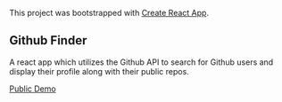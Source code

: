 This project was bootstrapped with [Create React App](https://github.com/facebook/create-react-app).

## Github Finder

A react app which utilizes the Github API to search for Github users and display their profile along with their public repos.

[Public Demo](https://githubfinder.craigbooker.com)
